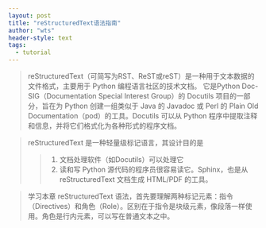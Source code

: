 ```yaml
---
layout: post
title: "reStructuredText语法指南"
author: "wts"
header-style: text
tags:
  - tutorial
---
```

> reStructuredText（可简写为RST、ReST或reST）是一种用于文本数据的文件格式，主要用于 Python 编程语言社区的技术文档。 它是Python Doc-SIG（Documentation Special Interest Group）的 Docutils 项目的一部分，旨在为 Python 创建一组类似于 Java 的 Javadoc 或 Perl 的 Plain Old Documentation（pod）的工具。Docutils 可以从 Python 程序中提取注释和信息，并将它们格式化为各种形式的程序文档。  

> reStructuredText 是一种轻量级标记语言，其设计目的是  
>>1. 文档处理软件（如Docutils）可以处理它  
>>2. 读和写 Python 源代码的程序员很容易读它。Sphinx，也是从 reStructuredText 文档生成 HTML/PDF 的工具。

> 学习本章 reStructuredText 语法，首先要理解两种标记元素：指令（Directives）和角色（Role）。区别在于指令是块级元素，像段落一样使用。角色是行内元素，可以写在普通文本之中。